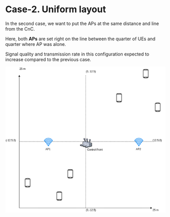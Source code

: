 # Case-2. Uniform layout

In the second case, we want to put the APs at the same distance and line from the CnC.

Here, both **APs** are set right on the line between the quarter of UEs and quarter where AP was alone.

Signal quality and transmission rate in this configuration expected to increase compared to the previous case.

![Uniform case layout example](images/05-cases-description-Uniform.png)
